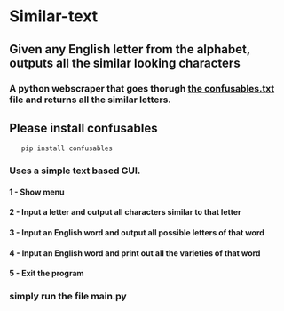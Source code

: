 # Similar-text
## Given any English letter from the alphabet, outputs all the similar looking characters
### A python webscraper that goes thorugh [the confusables.txt](https://www.unicode.org/Public/draft/security/confusables.txt) file and returns all the similar letters.
## Please install confusables
       pip install confusables
### Uses a simple text based GUI.
#### 1 - Show menu
#### 2 - Input a letter and output all characters similar to that letter
#### 3 - Input an English word and output all possible letters of that word
#### 4 - Input an English word and print out all the varieties of that word
#### 5 - Exit the program

### simply run the file main.py
